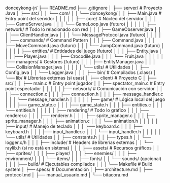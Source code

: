 donceykong-jr/
├── README.md
├── .gitignore
│
├── server/                          # Proyecto Java
│   ├── src/
│   │   └── com/
│   │       └── donceykong/
│   │           ├── Main.java        # Entry point del servidor
│   │           │
│   │           ├── core/            # Núcleo del servidor
│   │           │   ├── GameServer.java
│   │           │   └── GameLoop.java (futuro)
│   │           │
│   │           ├── network/         # Todo lo relacionado con red
│   │           │   ├── GameObserver.java
│   │           │   ├── ClientHandler.java
│   │           │   └── MessageProtocol.java (futuro)
│   │           │
│   │           ├── commands/        # Command Pattern
│   │           │   ├── Command.java
│   │           │   ├── MoveCommand.java (futuro)
│   │           │   └── JumpCommand.java (futuro)
│   │           │
│   │           ├── entities/        # Entidades del juego (futuro)
│   │           │   ├── Entity.java
│   │           │   ├── Player.java
│   │           │   ├── Crocodile.java
│   │           │   └── Fruit.java
│   │           │
│   │           ├── managers/        # Gestores (futuro)
│   │           │   ├── EntityManager.java
│   │           │   └── CollisionManager.java
│   │           │
│   │           └── utils/           # Utilidades
│   │               ├── Config.java
│   │               └── Logger.java
│   │
│   ├── bin/                         # Compilados (.class)
│   └── lib/                         # Librerías externas (si usas)
│
├── client/                          # Proyecto C
│   ├── src/
│   │   ├── main.c                   # Entry point jugador
│   │   ├── spectator_main.c         # Entry point espectador
│   │   │
│   │   ├── network/                 # Comunicación con servidor
│   │   │   ├── connection.c
│   │   │   ├── connection.h
│   │   │   ├── message_handler.c
│   │   │   └── message_handler.h
│   │   │
│   │   ├── game/                    # Lógica local del juego
│   │   │   ├── game_state.c
│   │   │   ├── game_state.h
│   │   │   ├── entities.c
│   │   │   └── entities.h
│   │   │
│   │   ├── rendering/               # Todo lo gráfico
│   │   │   ├── renderer.c
│   │   │   ├── renderer.h
│   │   │   ├── sprite_manager.c
│   │   │   ├── sprite_manager.h
│   │   │   ├── animation.c
│   │   │   └── animation.h
│   │   │
│   │   ├── input/                   # Manejo de teclado
│   │   │   ├── keyboard.c
│   │   │   ├── keyboard.h
│   │   │   ├── input_handler.c
│   │   │   └── input_handler.h
│   │   │
│   │   └── utils/                   # Utilidades
│   │       ├── constants.h
│   │       ├── types.h
│   │       └── logger.c/h
│   │
│   ├── include/                     # Headers de librerías externas
│   │   └── raylib.h (si no está en sistema)
│   │
│   ├── assets/                      # Recursos gráficos
│   │   ├── sprites/
│   │   │   ├── player/
│   │   │   ├── enemies/
│   │   │   ├── environment/
│   │   │   └── items/
│   │   ├── fonts/
│   │   └── sounds/ (opcional)
│   │
│   ├── build/                       # Ejecutables compilados
│   │
│   └── Makefile                     # Build system
│
├── specs/                            # Documentación
│   ├── architecture.md
│   ├── protocol.md
│   ├── manual_usuario.md
│   └── bitacora.md